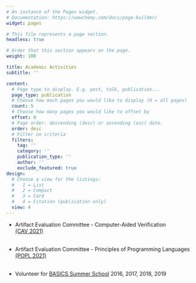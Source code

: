 ```yaml
---
# An instance of the Pages widget.
# Documentation: https://wowchemy.com/docs/page-builder/
widget: pages

# This file represents a page section.
headless: true

# Order that this section appears on the page.
weight: 100

title: Academic Activities
subtitle: ''

content:
  # Page type to display. E.g. post, talk, publication...
  page_type: publication
  # Choose how much pages you would like to display (0 = all pages)
  count: 5
  # Choose how many pages you would like to offset by
  offset: 0
  # Page order: descending (desc) or ascending (asc) date.
  order: desc
  # Filter on criteria
  filters:
    tag: ''
    category: ''
    publication_type: ''
    author: ''
    exclude_featured: true
design:
  # Choose a view for the listings:
  #   1 = List
  #   2 = Compact
  #   3 = Card
  #   4 = Citation (publication only)
  view: 4
---
```


* Artifact Evaluation Committee - Computer-Aided Verification  <br>
[(CAV 2021)](http://i-cav.org/2021/) <br> <br>

* Artifact Evaluation Committee - Principles of Programming Languages <br> 
[(POPL 2021)](https://popl21.sigplan.org/) <br> <br>

* Volunteer for [BASICS Summer School](https://basics.sjtu.edu.cn/summer_school/) 2016, 2017, 2018, 2019

